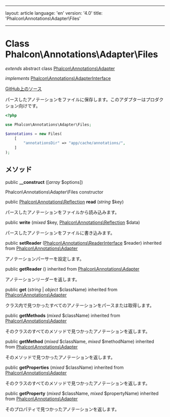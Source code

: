 * * *

layout: article language: 'en' version: '4.0' title: 'Phalcon\Annotations\Adapter\Files'

* * *

# Class **Phalcon\Annotations\Adapter\Files**

*extends* abstract class [Phalcon\Annotations\Adapter](/4.0/en/api/Phalcon_Annotations_Adapter)

*implements* [Phalcon\Annotations\AdapterInterface](/4.0/en/api/Phalcon_Annotations_AdapterInterface)

<a href="https://github.com/phalcon/cphalcon/tree/v4.0.0/phalcon/annotations/adapter/files.zep" class="btn btn-default btn-sm">GitHub上のソース</a>

パースしたアノテーションをファイルに保存します。このアダプターはプロダクション向けです。

```php
<?php

use Phalcon\Annotations\Adapter\Files;

$annotations = new Files(
    [
        "annotationsDir" => "app/cache/annotations/",
    ]
);

```

## メソッド

public **__construct** ([*array* $options])

Phalcon\Annotations\Adapter\Files constructor

public [Phalcon\Annotations\Reflection](/4.0/en/api/Phalcon_Annotations_Reflection) **read** (*string* $key)

パースしたアノテーションをファイルから読み込みます。

public **write** (*mixed* $key, [Phalcon\Annotations\Reflection](/4.0/en/api/Phalcon_Annotations_Reflection) $data)

パースしたアノテーションをファイルに書き込みます。

public **setReader** ([Phalcon\Annotations\ReaderInterface](/4.0/en/api/Phalcon_Annotations_ReaderInterface) $reader) inherited from [Phalcon\Annotations\Adapter](/4.0/en/api/Phalcon_Annotations_Adapter)

アノテーションパーサーを設定します。

public **getReader** () inherited from [Phalcon\Annotations\Adapter](/4.0/en/api/Phalcon_Annotations_Adapter)

アノテーションリーダーを返します。

public **get** (*string* | *object* $className) inherited from [Phalcon\Annotations\Adapter](/4.0/en/api/Phalcon_Annotations_Adapter)

クラス内で見つかったすべてのアノテーションをパースまたは取得します。

public **getMethods** (*mixed* $className) inherited from [Phalcon\Annotations\Adapter](/4.0/en/api/Phalcon_Annotations_Adapter)

そのクラスのすべてのメソッドで見つかったアノテーションを返します。

public **getMethod** (*mixed* $className, *mixed* $methodName) inherited from [Phalcon\Annotations\Adapter](/4.0/en/api/Phalcon_Annotations_Adapter)

そのメソッドで見つかったアノテーションを返します。

public **getProperties** (*mixed* $className) inherited from [Phalcon\Annotations\Adapter](/4.0/en/api/Phalcon_Annotations_Adapter)

そのクラスのすべてのメソッドで見つかったアノテーションを返します。

public **getProperty** (*mixed* $className, *mixed* $propertyName) inherited from [Phalcon\Annotations\Adapter](/4.0/en/api/Phalcon_Annotations_Adapter)

そのプロパティで見つかったアノテーションを返します。